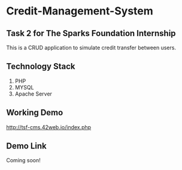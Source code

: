 # Credit-Management-System
## Task 2 for The Sparks Foundation Internship
This is a CRUD application to simulate credit transfer between users.

## Technology Stack
1. PHP
2. MYSQL
3. Apache Server

## Working Demo
http://tsf-cms.42web.io/index.php

## Demo Link
Coming soon!
